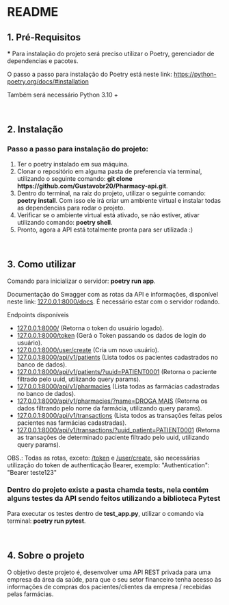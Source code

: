 # README

<h2><a>1. Pré-Requisitos</a></h2>

<p><b>*</b> Para instalação do projeto será preciso utilizar o Poetry, gerenciador de dependencias e pacotes.</p>

<p>O passo a passo para instalação do Poetry está neste link: <a href="https://python-poetry.org/docs/#installation">https://python-poetry.org/docs/#installation</a></p>

<p>Também será necessário Python 3.10 +</p><br>

<h2><a>2. Instalação</a></h2>

<h3>Passo a passo para instalação do projeto:</h3>

<ol>
<li>Ter o poetry instalado em sua máquina.</li>
<li>Clonar o repositório em alguma pasta de preferencia via terminal, utilizando o seguinte comando: <b>git clone https://github.com/Gustavobr20/Pharmacy-api.git</b>.</li>
<li>Dentro do terminal, na raiz do projeto, utilizar o seguinte comando: <b>poetry install</b>. Com isso ele irá criar um ambiente virtual e instalar todas as dependencias para rodar o projeto.</b></li>
<li>Verificar se o ambiente virtual está ativado, se não estiver, ativar utilizando comando: <b>poetry shell</b>.</li>
<li>Pronto, agora a API está totalmente pronta para ser utilizada :)</li>
</ol><br>

<h2><a>3. Como utilizar</a></h2>

<p>Comando para inicializar o servidor: <b>poetry run app</b>.</p>

<p>Documentação do Swagger com as rotas da API e informações, disponível neste link: <a href="127.0.0.1/docs">127.0.0.1:8000/docs</a>. É necessário estar com o servidor rodando.</p>

<p>Endpoints disponíveis</p>
<ul>
    <li><a href="#">127.0.0.1:8000/</a> (Retorna o token do usuário logado).</li>
    <li><a href="#">127.0.0.1:8000/token</a> (Gerá o Token passando os dados de login do usuário).</li>
    <li><a href="#">127.0.0.1:8000/user/create</a> (Cria um novo usuário).</li>
    <li><a href="#">127.0.0.1:8000/api/v1/patients</a> (Lista todos os pacientes cadastrados no banco de dados).</li>
    <li><a href="#">127.0.0.1:8000/api/v1/patients/?uuid=PATIENT0001</a> (Retorna o paciente filtrado pelo uuid, utilizando query params).</li>
    <li><a href="#">127.0.0.1:8000/api/v1/pharmacies</a> (Lista todas as farmácias cadastradas no banco de dados).</li>
    <li><a href="#">127.0.0.1:8000/api/v1/pharmacies/?name=DROGA MAIS</a> (Retorna os dados filtrando pelo nome da farmácia, utilizando query params).</li>
    <li><a href="#">127.0.0.1:8000/api/v1/transactions</a> (Lista todos as transações feitas pelos pacientes nas farmácias cadastradas).</li>
    <li><a href="#">127.0.0.1:8000/api/v1/transactions/?uuid_patient=PATIENT0001</a> (Retorna as transações de determinado paciente filtrado pelo uuid, utilizando query params).</li>
</ul>

<p>OBS.: Todas as rotas, exceto: <a href="#">/token</a> e <a href="#">/user/create</a>, são necessárias utilização do token de authenticação Bearer, exemplo: "Authentication": "Bearer teste123"</p>

<h3>Dentro do projeto existe a pasta chamda <b>tests</b>, nela contém alguns testes da API sendo feitos utilizando a biblioteca <b>Pytest</b></h3>
<p>Para executar os testes dentro de <b>test_app.py</b>, utilizar o comando via terminal: <b>poetry run pytest</b>.</p><br>

<h2><a>4. Sobre o projeto</a></h2>
<p>O objetivo deste projeto é, desenvolver uma API REST privada para uma empresa da área da saúde, para que o seu setor financeiro tenha acesso às informações de
compras dos pacientes/clientes da empresa / recebidas pelas farmácias.</p>